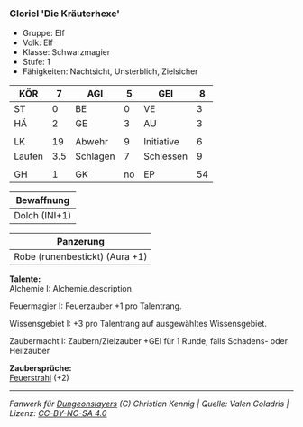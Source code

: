 ### Gloriel 'Die Kräuterhexe'  
- Gruppe: Elf  
- Volk: Elf  
- Klasse: Schwarzmagier  
- Stufe: 1  
- Fähigkeiten: Nachtsicht, Unsterblich, Zielsicher  


| KÖR | 7 | AGI | 5 | GEI | 8 |
| --- | --- | --- | --- | --- | --- |
| ST | 0 | BE | 0 | VE | 3 |
| HÄ | 2 | GE | 3 | AU | 3 |
|  |  |  |  |  |  |
| LK | 19 | Abwehr | 9 | Initiative | 6 |
| Laufen | 3.5 | Schlagen | 7 | Schiessen | 9 |
|  |  |  |  |  |  |
| GH | 1 | GK | no | EP | 54 |


| Bewaffnung |
| --- |
| Dolch (INI+1) |


| Panzerung |
| --- |
| Robe (runenbestickt) (Aura +1) |


**Talente:**  
Alchemie I: Alchemie.description

Feuermagier I: Feuerzauber +1 pro Talentrang.

Wissensgebiet I: +3 pro Talentrang auf ausgewähltes Wissensgebiet.

Zaubermacht I: Zaubern/Zielzauber +GEI für 1 Runde, falls Schadens- oder Heilzauber


**Zaubersprüche:**  
[Feuerstrahl](/grw/zauber/feuerstrahl.md) (+2)




___
*Fanwerk für [Dungeonslayers](https://www.dungeonslayers.net/) (C) Christian Kennig | Quelle: Valen Coladris | Lizenz: [CC-BY-NC-SA 4.0](https://creativecommons.org/licenses/by-nc-sa/4.0/deed.de)*